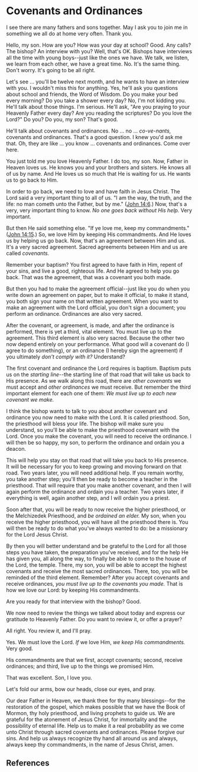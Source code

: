 # Covenants and Ordinances

I see there are many fathers and sons together. May I ask you to join me in
something we all do at home very often. Thank you.

Hello, my son. How are you? How was your day at school? Good. Any calls? The
bishop? An interview with you? Well, that's OK. Bishops have interviews all
the time with young boys--just like the ones we have. We talk, we listen, we
learn from each other, we have a great time. No. It's the same thing. Don't
worry. It's going to be all right.

Let's see ... you'll be twelve next month, and he wants to have an interview
with you. I wouldn't miss this for anything. Yes, he'll ask you questions
about school and friends, the Word of Wisdom. Do you make your bed every
morning? Do you take a shower every day? No, I'm not kidding you. He'll talk
about those things. I'm serious. He'll ask, "Are you praying to your Heavenly
Father every day? Are you reading the scriptures? Do you love the Lord?" Do
you? Do you, my son? That's good.

He'll talk about covenants and ordinances. No ... no ... _co-ve-nants,_ covenants
and ordinances. That's a good question. I knew you'd ask me that. Oh, they are
like ... you know ... covenants and ordinances. Come over here.

You just told me you love Heavenly Father. I do too, my son. Now, Father in
Heaven loves us. He knows you and your brothers and sisters. He knows all of
us by name. And He loves us so much that He is waiting for us. He wants us to
go back to Him.

In order to go back, we need to love and have faith in Jesus Christ. The Lord
said a very important thing to all of us. "I am the way, the truth, and the
life: no man cometh unto the Father, but by me." ([John
14:6](/scriptures/nt/john/14.6?lang=eng#5).) Now, that's a very, very
important thing to know. _No one goes back without His help._ Very important.

But then He said something else. "If ye love me, keep my commandments." ([John
14:15](/scriptures/nt/john/14.15?lang=eng#14).) So, we love Him by keeping His
commandments. And He loves us by helping us go back. Now, that's an agreement
between Him and us. It's a very sacred agreement. Sacred agreements between
Him and us are called _covenants._

Remember your baptism? You first agreed to have faith in Him, repent of your
sins, and live a good, righteous life. And He agreed to help you go back. That
was the agreement, that was a covenant you both made.

But then you had to make the agreement official--just like you do when you
write down an agreement on paper, but to make it official, to make it stand,
you both sign your name on that written agreement. When you want to make an
agreement with the Lord official, you don't sign a document; you perform an
ordinance. Ordinances are also very sacred.

After the covenant, or agreement, is made, and after the ordinance is
performed, there is yet a third, vital element. You must live up to the
agreement. This third element is also very sacred. Because the other two now
depend entirely on your performance. What good will a covenant do (I agree to
do something), or an ordinance (I hereby sign the agreement) if you ultimately
_don't comply with it?_ Understand?

The first covenant and ordinance the Lord requires is baptism. Baptism puts us
on the _starting line_--the starting line of that road that will take us back
to His presence. As we walk along this road, there are _other covenants_ we
must accept and _other ordinances_ we must receive. But remember the third
important element for each one of them: _We must live up to each new covenant
we make._

I think the bishop wants to talk to you about another covenant and ordinance
you now need to make with the Lord. It is called priesthood. Son, the
priesthood will bless your life. The bishop will make sure you understand, so
you'll be able to make the priesthood covenant with the Lord. Once you make
the covenant, you will need to receive the ordinance. I will then be so happy,
my son, to perform the ordinance and ordain you a deacon.

This will help you stay on that road that will take you back to His presence.
It will be necessary for you to keep growing and moving forward on that road.
Two years later, you will need additional help. If you remain worthy, you take
another step; you'll then be ready to become a teacher in the priesthood. That
will require that you make another covenant, and then I will again perform the
ordinance and ordain you a teacher. Two years later, if everything is well,
again another step, and I will ordain you a priest.

Soon after that, you will be ready to now receive the higher priesthood, or
the Melchizedek Priesthood, and _be ordained an elder._ My son, when you
receive the higher priesthood, you will have all the priesthood there is. You
will then be ready to do what you've always wanted to do: be a missionary for
the Lord Jesus Christ.

By then you will better understand and be grateful to the Lord for all those
steps you have taken, the preparation you've received, and for the help He has
given you, all along the way, to finally be able to come to the house of the
Lord, the temple. There, my son, you will be able to accept the highest
covenants and receive the most sacred ordinances. There, too, you will be
reminded of the third element. Remember? After you accept covenants and
receive ordinances, _you must live up to the covenants you made._ That is how
we love our Lord: by keeping His commandments.

Are you ready for that interview with the bishop? Good.

We now need to review the things we talked about today and express our
gratitude to Heavenly Father. Do you want to review it, or offer a prayer?

All right. You review it, and I'll pray.

Yes. We must love the Lord. _If_ we love Him, _we keep His commandments._ Very
good.

His commandments are that we first, accept covenants; second, receive
ordinances; and third, live up to the things we promised Him.

That was excellent. Son, I love you.

Let's fold our arms, bow our heads, close our eyes, and pray.

Our dear Father in Heaven, we thank thee for thy many blessings--for the
restoration of the gospel, which makes possible that we have the Book of
Mormon, thy holy priesthood, and living prophets to guide us. We are grateful
for the atonement of Jesus Christ, for immortality and the possibility of
eternal life. Help us to make it a real probability as we come unto Christ
through sacred covenants and ordinances. Please forgive our sins. And help us
always recognize thy hand all around us and always, always keep thy
commandments, in the name of Jesus Christ, amen.

## References

